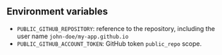 ## Environment variables

* `PUBLIC_GITHUB_REPOSITORY`: reference to the repository, including the user name `john-doe/my-app.github.io`
* `PUBLIC_GITHUB_ACCOUNT_TOKEN`: GitHub token `public_repo` scope.
